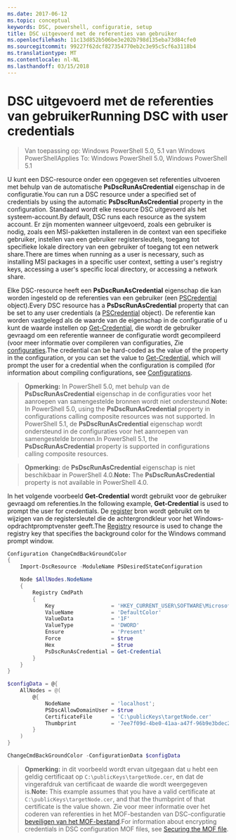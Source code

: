 ```yaml
---
ms.date: 2017-06-12
ms.topic: conceptual
keywords: DSC, powershell, configuratie, setup
title: DSC uitgevoerd met de referenties van gebruiker
ms.openlocfilehash: 11c13d852b506be3e202b798d135eba73d84cfe0
ms.sourcegitcommit: 99227f62dcf827354770eb2c3e95c5cf6a3118b4
ms.translationtype: MT
ms.contentlocale: nl-NL
ms.lasthandoff: 03/15/2018
---
```

# <a name="running-dsc-with-user-credentials"></a><span data-ttu-id="e35b5-103">DSC uitgevoerd met de referenties van gebruiker</span><span class="sxs-lookup"><span data-stu-id="e35b5-103">Running DSC with user credentials</span></span> 

> <span data-ttu-id="e35b5-104">Van toepassing op: Windows PowerShell 5.0, 5.1 van Windows PowerShell</span><span class="sxs-lookup"><span data-stu-id="e35b5-104">Applies To: Windows PowerShell 5.0, Windows PowerShell 5.1</span></span>

<span data-ttu-id="e35b5-105">U kunt een DSC-resource onder een opgegeven set referenties uitvoeren met behulp van de automatische **PsDscRunAsCredential** eigenschap in de configuratie.</span><span class="sxs-lookup"><span data-stu-id="e35b5-105">You can run a DSC resource under a specified set of credentials by using the automatic **PsDscRunAsCredential** property in the configuration.</span></span> <span data-ttu-id="e35b5-106">Standaard wordt elke resource DSC uitgevoerd als het systeem-account.</span><span class="sxs-lookup"><span data-stu-id="e35b5-106">By default, DSC runs each resource as the system account.</span></span>
<span data-ttu-id="e35b5-107">Er zijn momenten wanneer uitgevoerd, zoals een gebruiker is nodig, zoals een MSI-pakketten installeren in de context van een specifieke gebruiker, instellen van een gebruiker registersleutels, toegang tot specifieke lokale directory van een gebruiker of toegang tot een netwerk share.</span><span class="sxs-lookup"><span data-stu-id="e35b5-107">There are times when running as a user is necessary, such as installing MSI packages in a specific user context, setting a user's registry keys, accessing a user's specific local directory, or accessing a network share.</span></span>

<span data-ttu-id="e35b5-108">Elke DSC-resource heeft een **PsDscRunAsCredential** eigenschap die kan worden ingesteld op de referenties van een gebruiker (een [PSCredential](https://msdn.microsoft.com/library/ms572524(v=VS.85).aspx) object).</span><span class="sxs-lookup"><span data-stu-id="e35b5-108">Every DSC resource has a **PsDscRunAsCredential** property that can be set to any user credentials (a [PSCredential](https://msdn.microsoft.com/library/ms572524(v=VS.85).aspx) object).</span></span>
<span data-ttu-id="e35b5-109">De referentie kan worden vastgelegd als de waarde van de eigenschap in de configuratie of u kunt de waarde instellen op [Get-Credential](https://technet.microsoft.com/library/hh849815.aspx), die wordt de gebruiker gevraagd om een referentie wanneer de configuratie wordt gecompileerd (voor meer informatie over compileren van configuraties, Zie [configuraties](configurations.md).</span><span class="sxs-lookup"><span data-stu-id="e35b5-109">The credential can be hard-coded as the value of the property in the configuration, or you can set the value to [Get-Credential](https://technet.microsoft.com/library/hh849815.aspx), which will prompt the user for a credential when the configuration is compiled (for information about compiling configurations, see [Configurations](configurations.md).</span></span>

><span data-ttu-id="e35b5-110">**Opmerking:** In PowerShell 5.0, met behulp van de **PsDscRunAsCredential** eigenschap in de configuraties voor het aanroepen van samengestelde bronnen wordt niet ondersteund.</span><span class="sxs-lookup"><span data-stu-id="e35b5-110">**Note:** In PowerShell 5.0, using the **PsDscRunAsCredential** property in configurations calling composite resources was not supported.</span></span> 
><span data-ttu-id="e35b5-111">In PowerShell 5.1, de **PsDscRunAsCredential** eigenschap wordt ondersteund in de configuraties voor het aanroepen van samengestelde bronnen.</span><span class="sxs-lookup"><span data-stu-id="e35b5-111">In PowerShell 5.1, the **PsDscRunAsCredential** property is supported in configurations calling composite resources.</span></span>

><span data-ttu-id="e35b5-112">**Opmerking:** de **PsDscRunAsCredential** eigenschap is niet beschikbaar in PowerShell 4.0.</span><span class="sxs-lookup"><span data-stu-id="e35b5-112">**Note:** The **PsDscRunAsCredential** property is not available in PowerShell 4.0.</span></span>

<span data-ttu-id="e35b5-113">In het volgende voorbeeld **Get-Credential** wordt gebruikt voor de gebruiker gevraagd om referenties.</span><span class="sxs-lookup"><span data-stu-id="e35b5-113">In the following example, **Get-Credential** is used to prompt the user for credentials.</span></span> <span data-ttu-id="e35b5-114">De [register](registryResource.md) bron wordt gebruikt om te wijzigen van de registersleutel die de achtergrondkleur voor het Windows-opdrachtpromptvenster geeft.</span><span class="sxs-lookup"><span data-stu-id="e35b5-114">The [Registry](registryResource.md) resource is used to change the registry key that specifies the background color for the Windows command prompt window.</span></span>

```powershell
Configuration ChangeCmdBackGroundColor
{
    Import-DscResource -ModuleName PSDesiredStateConfiguration

    Node $AllNodes.NodeName
    {
        Registry CmdPath
        {
            Key                  = 'HKEY_CURRENT_USER\SOFTWARE\Microsoft\Command Processor'
            ValueName            = 'DefaultColor'
            ValueData            = '1F'
            ValueType            = 'DWORD'
            Ensure               = 'Present'
            Force                = $true
            Hex                  = $true
            PsDscRunAsCredential = Get-Credential
        }
    }
}

$configData = @{
    AllNodes = @(
        @{
            NodeName             = 'localhost';
            PSDscAllowDomainUser = $true
            CertificateFile      = 'C:\publicKeys\targetNode.cer'
            Thumbprint           = '7ee7f09d-4be0-41aa-a47f-96b9e3bdec25'
        }
    )
}

ChangeCmdBackGroundColor -ConfigurationData $configData
```
><span data-ttu-id="e35b5-115">**Opmerking:** in dit voorbeeld wordt ervan uitgegaan dat u hebt een geldig certificaat op `C:\publicKeys\targetNode.cer`, en dat de vingerafdruk van certificaat de waarde die wordt weergegeven is.</span><span class="sxs-lookup"><span data-stu-id="e35b5-115">**Note:** This example assumes that you have a valid certificate at `C:\publicKeys\targetNode.cer`, and that the thumbprint of that certificate is the value shown.</span></span>
><span data-ttu-id="e35b5-116">Zie voor meer informatie over het coderen van referenties in het MOF-bestanden van DSC-configuratie [beveiligen van het MOF-bestand](secureMOF.md).</span><span class="sxs-lookup"><span data-stu-id="e35b5-116">For information about encrypting credentials in DSC configuration MOF files, see [Securing the MOF file](secureMOF.md).</span></span>

